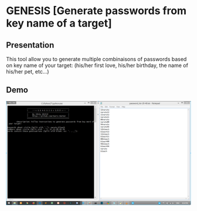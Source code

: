 # GENESIS [Generate passwords from key name of a target]

## Presentation
This tool allow you to generate multiple combinaisons of passwords based on key name of your target: (his/her first love, his/her birthday, the name of his/her pet, etc...)

## Demo
<img src="img/demo.png">
